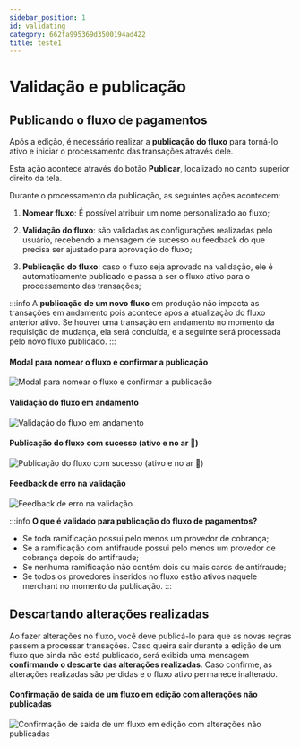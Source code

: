 ```yaml
---
sidebar_position: 1
id: validating
category: 662fa995369d3500194ad422
title: teste1
---
```


# Validação e publicação

## Publicando o fluxo de pagamentos

Após a edição, é necessário realizar a **publicação do fluxo** para torná-lo ativo e iniciar o processamento das transações através dele.

Esta ação acontece através do botão **Publicar**, localizado no canto superior direito da tela.

Durante o processamento da publicação, as seguintes ações acontecem:

1. **Nomear fluxo**: É possível atribuir um nome personalizado ao fluxo;

2. **Validação do fluxo**: são validadas as configurações realizadas pelo usuário, recebendo a mensagem de sucesso ou feedback do que precisa ser ajustado para aprovação do fluxo;

3. **Publicação do fluxo**: caso o fluxo seja aprovado na validação, ele é automaticamente publicado e passa a ser o fluxo ativo para o processamento das transações;

:::info
A **publicação de um novo fluxo** em produção não impacta as transações em andamento pois acontece após a atualização do fluxo anterior ativo. Se houver uma transação em andamento no momento da requisição de mudança, ela será concluída, e a seguinte será processada pelo novo fluxo publicado.
:::

#### Modal para nomear o fluxo e confirmar a publicação

![Modal para nomear o fluxo e confirmar a publicação](/img/flow-guide/validation/publish-modal.png)

#### Validação do fluxo em andamento

![Validação do fluxo em andamento](/img/flow-guide/validation/validation.png)

#### Publicação do fluxo com sucesso (ativo e no ar 🚀)

![Publicação do fluxo com sucesso (ativo e no ar 🚀)](/img/flow-guide/validation/success.png)

#### Feedback de erro na validação

![Feedback de erro na validação](/img/flow-guide/validation/error.png)

:::info
**O que é validado para publicação do fluxo de pagamentos?**

- Se toda ramificação possui pelo menos um provedor de cobrança;
- Se a ramificação com antifraude possui pelo menos um provedor de cobrança depois do antifraude;
- Se nenhuma ramificação não contém dois ou mais cards de antifraude;
- Se todos os provedores inseridos no fluxo estão ativos naquele merchant no momento da publicação.
  :::

## Descartando alterações realizadas

Ao fazer alterações no fluxo, você deve publicá-lo para que as novas regras passem a processar transações. Caso queira sair durante a edição de um fluxo que ainda não está publicado, será exibida uma mensagem **confirmando o descarte das alterações realizadas**. Caso confirme, as alterações realizadas são perdidas e o fluxo ativo permanece inalterado.

#### Confirmação de saída de um fluxo em edição com alterações não publicadas

![Confirmação de saída de um fluxo em edição com alterações não publicadas](/img/flow-guide/validation/exit-modal.png)
